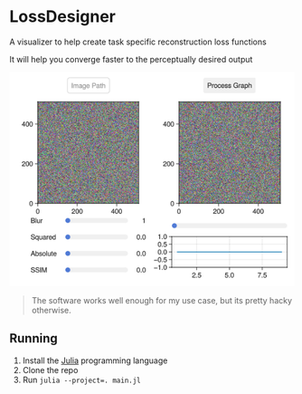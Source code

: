 # LossDesigner

A visualizer to help create task specific reconstruction loss functions

It will help you converge faster to the perceptually desired output

![Application window, has an image path input, two image preview boxes, sliders to control the loss mixing parameters, button to "process graph", a graph to show the difference between losses of reconstruction steps which show how much the image had to change that step](image.png)

> The software works well enough for my use case, but its pretty hacky otherwise.

## Running

1. Install the [Julia](https://julialang.org/) programming language
2. Clone the repo
3. Run `julia --project=. main.jl`